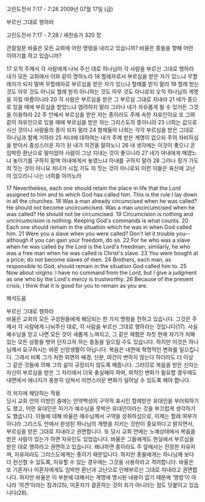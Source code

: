 고린도전서 7:17 - 7:28 
2009년 07월 17일 (금)

부르신 그대로 행하라



고린도전서 7:17 - 7:28 / 새찬송가 320 장


관찰질문
바울은 모든 교회에 어떤 명령을 내리고 있습니까?
바울은 종들을 향해 어떤 이야기를 하고 있습니까?

17 오직 주께서 각 사람에게 나눠 주신 대로 하나님이 각 사람을 부르신 그대로 행하라 내가 모든 교회에서 이와 같이 명하노라 18 할례자로서 부르심을 받은 자가 있느냐 무할례자가 되지 말며 무할례자로 부르심을 받은 자가 있느냐 할례를 받지 말라 19 할례 받는 것도 아무 것도 아니요 할례 받지 아니하는 것도 아무 것도 아니로되 오직 하나님의 계명을 지킬 따름이니라 20 각 사람은 부르심을 받은 그 부르심 그대로 지내라 21 네가 종으로 있을 때에 부르심을 받았느냐 염려하지 말라 그러나 네가 자유롭게 될 수 있거든 그것을 이용하라 22 주 안에서 부르심을 받은 자는 종이라도 주께 속한 자유인이요 또 그와 같이 자유인으로 있을 때에 부르심을 받은 자는 그리스도의 종이니라 23 너희는 값으로 사신 것이니 사람들의 종이 되지 말라 24 형제들아 너희는 각각 부르심을 받은 그대로 하나님과 함께 거하라 25 처녀에 대하여는 내가 주께 받은 계명이 없으되 주의 자비하심을 받아서 충성스러운 자가 된 내가 의견을 말하노니 26 내 생각에는 이것이 좋으니 곧 임박한 환난으로 말미암아 사람이 그냥 지내는 것이 좋으니라 27 네가 아내에게 매였느냐 놓이기를 구하지 말며 아내에게서 놓였느냐 아내를 구하지 말라 28 그러나 장가 가도 죄 짓는 것이 아니요 처녀가 시집 가도 죄 짓는 것이 아니로되 이런 이들은 육신에 고난이 있으리니 나는 너희를 아끼노라 

17 Nevertheless, each one should retain the place in life that the Lord assigned to him and to which God has called him. This is the rule I lay down in all the churches. 
18 Was a man already circumcised when he was called? He should not become uncircumcised. Was a man uncircumcised when he was called? He should not be circumcised. 19 Circumcision is nothing and uncircumcision is nothing. Keeping God's commands is what counts. 20 Each one should remain in the situation which he was in when God called him. 21 Were you a slave when you were called? Don't let it trouble you--although if you can gain your freedom, do so. 22 For he who was a slave when he was called by the Lord is the Lord's freedman; similarly, he who was a free man when he was called is Christ's slave. 23 You were bought at a price; do not become slaves of men. 24 Brothers, each man, as responsible to God, should remain in the situation God called him to. 25 Now about virgins: I have no command from the Lord, but I give a judgment as one who by the Lord's mercy is trustworthy. 
26 Because of the present crisis, I think that it is good for you to remain as you are.

해석도움





부르신 그대로 행하라  
바울은 교회의 모든 구성원들에게 해당되는 한 가지 명령을 전하고 있습니다. 그것은 주께서 각 사람에게 나눠주신 대로, 각 사람을 부르신 그대로 행하라는 것입니다(17). 사실 예수님을 믿고 나면 모든 것이 새롭게 느껴지고, 그 같은 체험은 자칫 현재 자기가 처해 있는 모든 상황을 벗어 던지고자 하는 충동을 일으킬 수도 있습니다. 하지만 이것은 하나님께서 요구하시는 바른 신앙생활이 아닙니다. 복음은 내면에 혁명적인 변화를 일으킵니다. 그래서 비록 그가 처한 외면의 배경, 신분, 여건이 변하지 않는다 하더라도 더 이상 그 같은 것들에 의해 그의 삶이 규정되지 않도록 해줍니다. 그러므로 복음을 받은 신자는 자신이 부르심을 받은 그 자리에서 더욱 충실해야 하며, 외적인 변화가 필요할 경우에도 내면에서 에너지가 충분히 넘쳐서 자연스러운 변화가 일어날 수 있도록 해야 합니다.        

각 처지에 해당하는 적용  
당시 교회 안의 이방인 중에는 언약백성의 구약적 표시인 할례받은 유대인을 부러워하기도 했고, 어떤 유대인은 자기가 예수님을 못박은 유대인이라는 것을 부끄럽게 생각하기도 했습니다. 이들에 대해 바울은 예수님께서 구약을 성취하심으로, 이제는 할례 여부가 아니라 그리스도 안에서 완성된 하나님의 계명을 지키는 것만이 중요하다고 밝히면서, 부르심을 받은 그대로 지내라고 권면합니다. 또 당시 교회 안에는 노예상태에서 복음을 받은 사람이 있는가 하면 자유인도 있었습니다. 바울은 그들에게도 현실에서 부르심을 받은 대로 행하라고 권면하고 있습니다. 왜냐하면 종이라도 주 앞에서는 진정한 자유자며, 자유자라도 그리스도에게는 종이기 때문입니다. 하지만 종들에게는 하나님께 보다 더 헌신할 수 있도록, 자유할 수 있는 경우에는 그것을 사용하라고 격려합니다. 바울은 또 기혼자나 미혼자에게도 임박한 환난과 고난으로 인해부르신 그대로 지내라고 권면합니다. 하지만 바울은 이 부분에 대해서는 계명에 명시된 내용이 없기 때문에 ‘명령’이 아니라 ‘의견’이라는 점과(25), 미혼자가 결혼하는 것이 죄가 아니라는 점도 덧붙이고 있습니다(28).